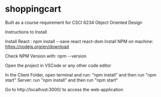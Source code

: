 # shoppingcart
Built as a course requirement for CSCI 6234 Object Oriented Design

Instructions to Install

Install React : npm install --save react react-dom
Install NPM on machine: https://nodejs.org/en/download

Check NPM Version with: npm --version

Open the project in VSCode or any other code editor

In the Client Folder, open terminal and run: "npm install" and then run "npm start"
Server: run "npm install" and then run "npm start"

Go to http://localhost:3000/ to access the web-application
